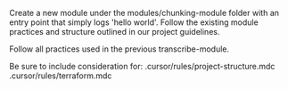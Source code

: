 Create a new module under the modules/chunking-module folder with an entry point that simply logs 'hello world'. Follow the existing module practices and structure outlined in our project guidelines.

Follow all practices used in the previous transcribe-module.

Be sure to include consideration for:
.cursor/rules/project-structure.mdc
.cursor/rules/terraform.mdc